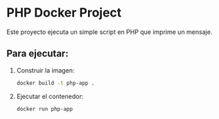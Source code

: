 # PHP Docker Project
Este proyecto ejecuta un simple script en PHP que imprime un mensaje.

## Para ejecutar:

1. Construir la imagen:
   ```bash
   docker build -t php-app .
   ```

2. Ejecutar el contenedor:
   ```bash
   docker run php-app
   ```
